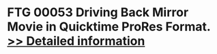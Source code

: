 # FTG 00053 Driving Back Mirror<br />Movie in Quicktime ProRes Format.<br />[>> Detailed information](https://secure.shareit.com/shareit/product.html?productid=300618435&affiliateid=200057808)
